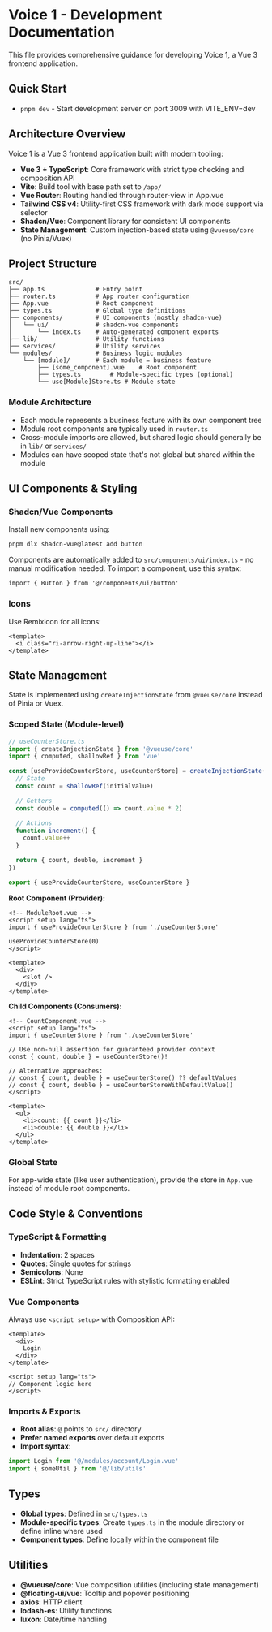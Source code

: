 # Voice 1 - Development Documentation

This file provides comprehensive guidance for developing Voice 1, a Vue 3 frontend application.

## Quick Start

- `pnpm dev` - Start development server on port 3009 with VITE_ENV=dev

## Architecture Overview

Voice 1 is a Vue 3 frontend application built with modern tooling:

- **Vue 3 + TypeScript**: Core framework with strict type checking and composition API
- **Vite**: Build tool with base path set to `/app/`
- **Vue Router**: Routing handled through router-view in App.vue
- **Tailwind CSS v4**: Utility-first CSS framework with dark mode support via selector
- **Shadcn/Vue**: Component library for consistent UI components
- **State Management**: Custom injection-based state using `@vueuse/core` (no Pinia/Vuex)

## Project Structure

```
src/
├── app.ts              # Entry point
├── router.ts           # App router configuration
├── App.vue             # Root component
├── types.ts            # Global type definitions
├── components/         # UI components (mostly shadcn-vue)
│   └── ui/             # shadcn-vue components
│       └── index.ts    # Auto-generated component exports
├── lib/                # Utility functions
├── services/           # Utility services
└── modules/            # Business logic modules
    └── [module]/       # Each module = business feature
        ├── [some_component].vue    # Root component
        ├── types.ts        # Module-specific types (optional)
        └── use[Module]Store.ts # Module state
```

### Module Architecture

- Each module represents a business feature with its own component tree
- Module root components are typically used in `router.ts`
- Cross-module imports are allowed, but shared logic should generally be in `lib/` or `services/`
- Modules can have scoped state that's not global but shared within the module

## UI Components & Styling

### Shadcn/Vue Components

Install new components using:

```bash
pnpm dlx shadcn-vue@latest add button
```

Components are automatically added to `src/components/ui/index.ts` - no manual modification needed.
To import a component, use this syntax:
```
import { Button } from '@/components/ui/button'
```

### Icons

Use Remixicon for all icons:

```vue
<template>
  <i class="ri-arrow-right-up-line"></i>
</template>
```

## State Management

State is implemented using `createInjectionState` from `@vueuse/core` instead of Pinia or Vuex.

### Scoped State (Module-level)

```typescript
// useCounterStore.ts
import { createInjectionState } from '@vueuse/core'
import { computed, shallowRef } from 'vue'

const [useProvideCounterStore, useCounterStore] = createInjectionState((initialValue: number) => {
  // State
  const count = shallowRef(initialValue)

  // Getters
  const double = computed(() => count.value * 2)

  // Actions
  function increment() {
    count.value++
  }

  return { count, double, increment }
})

export { useProvideCounterStore, useCounterStore }
```

**Root Component (Provider):**

```vue
<!-- ModuleRoot.vue -->
<script setup lang="ts">
import { useProvideCounterStore } from './useCounterStore'

useProvideCounterStore(0)
</script>

<template>
  <div>
    <slot />
  </div>
</template>
```

**Child Components (Consumers):**

```vue
<!-- CountComponent.vue -->
<script setup lang="ts">
import { useCounterStore } from './useCounterStore'

// Use non-null assertion for guaranteed provider context
const { count, double } = useCounterStore()!

// Alternative approaches:
// const { count, double } = useCounterStore() ?? defaultValues
// const { count, double } = useCounterStoreWithDefaultValue()
</script>

<template>
  <ul>
    <li>count: {{ count }}</li>
    <li>double: {{ double }}</li>
  </ul>
</template>
```

### Global State

For app-wide state (like user authentication), provide the store in `App.vue` instead of module root components.

## Code Style & Conventions

### TypeScript & Formatting

- **Indentation**: 2 spaces
- **Quotes**: Single quotes for strings
- **Semicolons**: None
- **ESLint**: Strict TypeScript rules with stylistic formatting enabled

### Vue Components

Always use `<script setup>` with Composition API:

```vue
<template>
  <div>
    Login
  </div>
</template>

<script setup lang="ts">
// Component logic here
</script>
```

### Imports & Exports

- **Root alias**: `@` points to `src/` directory
- **Prefer named exports** over default exports
- **Import syntax**:

```typescript
import Login from '@/modules/account/Login.vue'
import { someUtil } from '@/lib/utils'
```

## Types

- **Global types**: Defined in `src/types.ts`
- **Module-specific types**: Create `types.ts` in the module directory or define inline where used
- **Component types**: Define locally within the component file


## Utilities
- **@vueuse/core**: Vue composition utilities (including state management)
- **@floating-ui/vue**: Tooltip and popover positioning
- **axios**: HTTP client
- **lodash-es**: Utility functions
- **luxon**: Date/time handling
